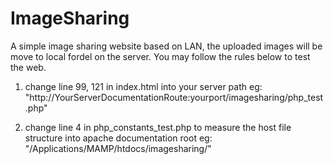 # ImageSharing

A simple image sharing website based on LAN, the uploaded images will be move to local fordel on the server.
You may follow the rules below to test the web.

1. change line 99, 121 in index.html into your server path
   eg: "http://YourServerDocumentationRoute:yourport/imagesharing/php_test.php"

4. change line 4 in php_constants_test.php to measure the host file structure into apache documentation root
   eg:  "/Applications/MAMP/htdocs/imagesharing/"
